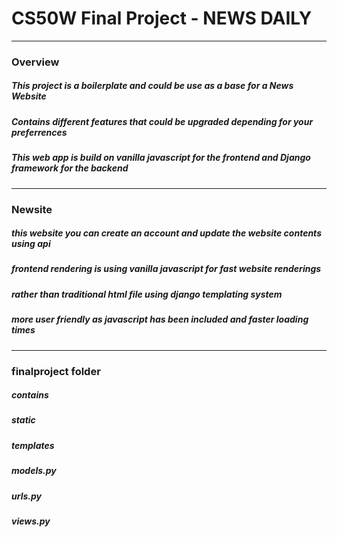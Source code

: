 # CS50W Final Project - NEWS DAILY
***
### Overview
##### This project is a boilerplate and could be use as a base for a News Website
##### Contains different features that could be upgraded depending for your preferrences
##### This web app is build on vanilla javascript for the frontend and Django framework for the backend
***
### Newsite
##### this website you can create an account and update the website contents using api
##### frontend rendering is using vanilla javascript for fast website renderings
##### rather than traditional html file using django templating system
##### more user friendly as javascript has been included and faster loading times
***
### finalproject folder
##### contains 
##### static
##### templates
##### models.py
##### urls.py
##### views.py
